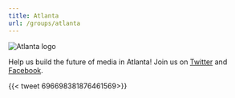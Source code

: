 ```yaml
---
title: Atlanta
url: /groups/atlanta
---
```


![Atlanta logo](https://scontent-atl3-2.xx.fbcdn.net/v/t39.30808-6/300382057_396016295973921_844884964209771996_n.jpg)

Help us build the future of media in Atlanta! Join us on [Twitter](https://twitter.com/HacksHackersATL) and [Facebook](https://www.facebook.com/HacksHackersATL).

{{< tweet 696698381876461569>}}
